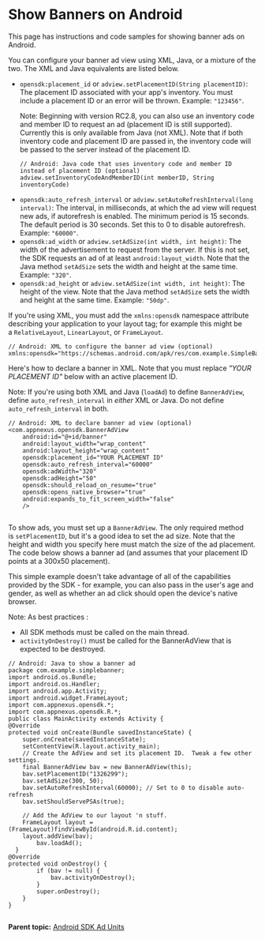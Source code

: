 # Show Banners on Android

<div class="body">

This page has instructions and code samples for showing banner ads on
Android.

You can configure your banner ad view using XML, Java, or a mixture of
the two. The XML and Java equivalents are listed below.

- `opensdk:placement_id` or `adview.setPlacementID(String placementID)`:
  The placement ID associated with your app's inventory. You must
  include a placement ID or an error will be thrown.
  Example: `"123456"`.
  <div class="note">

  <span class="notetitle">Note:</span> Beginning with version RC2.8, you
  can also use an inventory code and member ID to request an ad
  (placement ID is still supported). Currently this is only available
  from Java (not XML). Note that if both inventory code and placement ID
  are passed in, the inventory code will be passed to the server instead
  of the placement ID.
  ``` pre
  // Android: Java code that uses inventory code and member ID instead of placement ID (optional)
  adview.setInventoryCodeAndMemberID(int memberID, String inventoryCode)
  ```

  </div>

<!-- -->

- `opensdk:auto_refresh_interval` or `adview.setAutoRefreshInterval(long interval)`:
  The interval, in milliseconds, at which the ad view will request new
  ads, if autorefresh is enabled. The minimum period is 15 seconds. The
  default period is 30 seconds. Set this to 0 to disable autorefresh.
  Example: `"60000"`.
- `opensdk:ad_width` or `adview.setAdSize(int width, int height)`: The
  width of the advertisement to request from the server. If this is not
  set, the SDK requests an ad of at least `android:layout_width`. Note
  that the Java method `setAdSize` sets the width and height at the same
  time. Example: `"320"`.
- `opensdk:ad_height` or `adview.setAdSize(int width, int height)`: The
  height of the view. Note that the Java method `setAdSize` sets the
  width and height at the same time. Example: `"50dp"`.

If you're using XML, you must add the `xmlns:opensdk` namespace
attribute describing your application to your layout tag; for example
this might be a `RelativeLayout`, `LinearLayout`, or `FrameLayout`.

``` pre
// Android: XML to configure the banner ad view (optional)
xmlns:opensdk="https://schemas.android.com/apk/res/com.example.SimpleBanner"
```

Here's how to declare a banner in XML. Note that you must replace *"YOUR
PLACEMENT ID"* below with an active placement ID.

<div class="note">

<span class="notetitle">Note:</span> If you're using both XML and Java
(`loadAd`) to define `BannerAdView`, define `auto_refresh_interval` in
*either* XML or Java. Do not define `auto_refresh_interval` in both.

</div>

``` pre
// Android: XML to declare banner ad view (optional)
<com.appnexus.opensdk.BannerAdView
    android:id="@+id/banner"
    android:layout_width="wrap_content"
    android:layout_height="wrap_content"
    opensdk:placement_id="YOUR PLACEMENT ID"
    opensdk:auto_refresh_interval="60000"
    opensdk:adWidth="320"
    opensdk:adHeight="50"
    opensdk:should_reload_on_resume="true"
    opensdk:opens_native_browser="true"
    android:expands_to_fit_screen_width="false"
    />
    
```

To show ads, you must set up a `BannerAdView`. The only required method
is `setPlacementID`, but it's a good idea to set the ad size. Note that
the height and width you specify here must match the size of the ad
placement. The code below shows a banner ad (and assumes that your
placement ID points at a 300x50 placement).

This simple example doesn't take advantage of all of the capabilities
provided by the SDK - for example, you can also pass in the user's age
and gender, as well as whether an ad click should open the device's
native browser.

<div class="note">

<span class="notetitle">Note:</span> As best practices :

- All SDK methods must be called on the main thread.
- `activityOnDestroy()` must be called for the BannerAdView that is
  expected to be destroyed.

</div>

``` pre
// Android: Java to show a banner ad
package com.example.simplebanner;
import android.os.Bundle;
import android.os.Handler;
import android.app.Activity;
import android.widget.FrameLayout;
import com.appnexus.opensdk.*;
import com.appnexus.opensdk.R.*;
public class MainActivity extends Activity {
@Override
protected void onCreate(Bundle savedInstanceState) {
    super.onCreate(savedInstanceState);
    setContentView(R.layout.activity_main);
    // Create the AdView and set its placement ID.  Tweak a few other settings.
    final BannerAdView bav = new BannerAdView(this);
    bav.setPlacementID("1326299");
    bav.setAdSize(300, 50);
    bav.setAutoRefreshInterval(60000); // Set to 0 to disable auto-refresh
    bav.setShouldServePSAs(true);
    
    // Add the AdView to our layout 'n stuff.
    FrameLayout layout = (FrameLayout)findViewById(android.R.id.content);
    layout.addView(bav);
        bav.loadAd();
  }
@Override
protected void onDestroy() {
        if (bav != null) {
            bav.activityOnDestroy();
        }
        super.onDestroy();
    }
}
    
```

</div>

<div class="related-links">

<div class="familylinks">

<div class="parentlink">

**Parent topic:**
<a href="android-sdk-ad-units.html" class="link">Android SDK Ad
Units</a>

</div>

</div>

</div>
